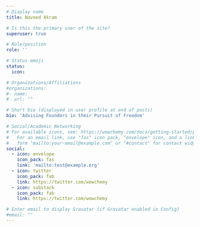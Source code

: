 ```yaml
---
# Display name
title: Naveed Akram

# Is this the primary user of the site?
superuser: true

# Role/position
role: ''

# Status emoji
status:
  icon: 

# Organizations/Affiliations
#organizations:
#- name: 
#  url: ""

# Short bio (displayed in user profile at end of posts)
bio: 'Advising Founders in their Pursuit of Freedom'

# Social/Academic Networking
# For available icons, see: https://wowchemy.com/docs/getting-started/page-builder/#icons
#   For an email link, use "fas" icon pack, "envelope" icon, and a link in the
#   form "mailto:your-email@example.com" or "#contact" for contact widget.
social:
  - icon: envelope
    icon_pack: fas
    link: 'mailto:test@example.org'
  - icon: twitter
    icon_pack: fab
    link: https://twitter.com/wowchemy
  - icon: substack
    icon_pack: fab
    link: https://twitter.com/wowchemy   

# Enter email to display Gravatar (if Gravatar enabled in Config)
#email: ""
---
```

